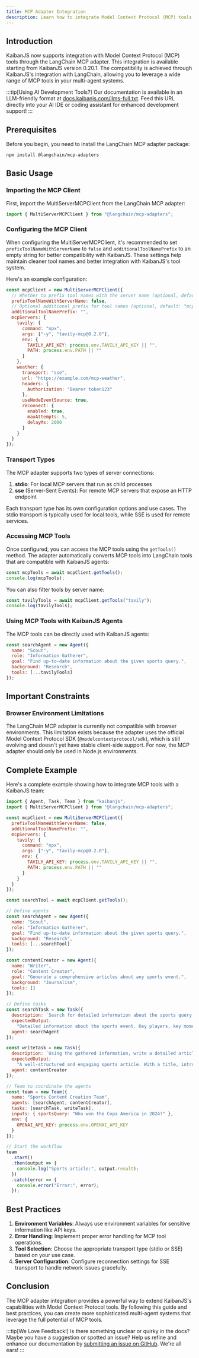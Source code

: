 ```yaml
---
title: MCP Adapter Integration
description: Learn how to integrate Model Context Protocol (MCP) tools with KaibanJS using the LangChain MCP adapter.
---
```


## Introduction

KaibanJS now supports integration with Model Context Protocol (MCP) tools through the LangChain MCP adapter. This integration is available starting from KaibanJS version 0.20.1. The compatibility is achieved through KaibanJS's integration with LangChain, allowing you to leverage a wide range of MCP tools in your multi-agent systems.

:::tip[Using AI Development Tools?]
Our documentation is available in an LLM-friendly format at [docs.kaibanjs.com/llms-full.txt](https://docs.kaibanjs.com/llms-full.txt). Feed this URL directly into your AI IDE or coding assistant for enhanced development support!
:::

## Prerequisites

Before you begin, you need to install the LangChain MCP adapter package:

```bash
npm install @langchain/mcp-adapters
```

## Basic Usage

### Importing the MCP Client

First, import the MultiServerMCPClient from the LangChain MCP adapter:

```javascript
import { MultiServerMCPClient } from "@langchain/mcp-adapters";
```

### Configuring the MCP Client

When configuring the MultiServerMCPClient, it's recommended to set `prefixToolNameWithServerName` to `false` and `additionalToolNamePrefix` to an empty string for better compatibility with KaibanJS. These settings help maintain cleaner tool names and better integration with KaibanJS's tool system.

Here's an example configuration:

```javascript
const mcpClient = new MultiServerMCPClient({
  // Whether to prefix tool names with the server name (optional, default: true)
  prefixToolNameWithServerName: false,
  // Optional additional prefix for tool names (optional, default: "mcp")
  additionalToolNamePrefix: "",
  mcpServers: {
    tavily: {
      command: "npx",
      args: ["-y", "tavily-mcp@0.2.0"],
      env: {
        TAVILY_API_KEY: process.env.TAVILY_API_KEY || "",
        PATH: process.env.PATH || ""
      }
    },
    weather: {
      transport: "sse",
      url: "https://example.com/mcp-weather",
      headers: {
        Authorization: "Bearer token123"
      },
      useNodeEventSource: true,
      reconnect: {
        enabled: true,
        maxAttempts: 5,
        delayMs: 2000
      }
    }
  }
});
```

### Transport Types

The MCP adapter supports two types of server connections:

1. **stdio**: For local MCP servers that run as child processes
2. **sse** (Server-Sent Events): For remote MCP servers that expose an HTTP endpoint

Each transport type has its own configuration options and use cases. The stdio transport is typically used for local tools, while SSE is used for remote services.

### Accessing MCP Tools

Once configured, you can access the MCP tools using the `getTools()` method. The adapter automatically converts MCP tools into LangChain tools that are compatible with KaibanJS agents:

```javascript
const mcpTools = await mcpClient.getTools();
console.log(mcpTools);
```

You can also filter tools by server name:

```javascript
const tavilyTools = await mcpClient.getTools("tavily");
console.log(tavilyTools);
```

### Using MCP Tools with KaibanJS Agents

The MCP tools can be directly used with KaibanJS agents:

```javascript
const searchAgent = new Agent({
  name: "Scout",
  role: "Information Gatherer",
  goal: "Find up-to-date information about the given sports query.",
  background: "Research",
  tools: [...tavilyTools]
});
```

## Important Constraints

### Browser Environment Limitations

The LangChain MCP adapter is currently not compatible with browser environments. This limitation exists because the adapter uses the official Model Context Protocol SDK (`@modelcontextprotocol/sdk`), which is still evolving and doesn't yet have stable client-side support. For now, the MCP adapter should only be used in Node.js environments.

## Complete Example

Here's a complete example showing how to integrate MCP tools with a KaibanJS team:

```javascript
import { Agent, Task, Team } from "kaibanjs";
import { MultiServerMCPClient } from "@langchain/mcp-adapters";

const mcpClient = new MultiServerMCPClient({
  prefixToolNameWithServerName: false,
  additionalToolNamePrefix: "",
  mcpServers: {
    tavily: {
      command: "npx",
      args: ["-y", "tavily-mcp@0.2.0"],
      env: {
        TAVILY_API_KEY: process.env.TAVILY_API_KEY || "",
        PATH: process.env.PATH || ""
      }
    }
  }
});

const searchTool = await mcpClient.getTools();

// Define agents
const searchAgent = new Agent({
  name: "Scout",
  role: "Information Gatherer",
  goal: "Find up-to-date information about the given sports query.",
  background: "Research",
  tools: [...searchTool]
});

const contentCreator = new Agent({
  name: "Writer",
  role: "Content Creator",
  goal: "Generate a comprehensive articles about any sports event.",
  background: "Journalism",
  tools: []
});

// Define tasks
const searchTask = new Task({
  description: `Search for detailed information about the sports query: {sportsQuery}.`,
  expectedOutput:
    "Detailed information about the sports event. Key players, key moments, final score and other usefull information.",
  agent: searchAgent
});

const writeTask = new Task({
  description: `Using the gathered information, write a detailed article about the sport event.`,
  expectedOutput:
    "A well-structured and engaging sports article. With a title, introduction, body, and conclusion. Min 4 paragrahps long.",
  agent: contentCreator
});

// Team to coordinate the agents
const team = new Team({
  name: "Sports Content Creation Team",
  agents: [searchAgent, contentCreator],
  tasks: [searchTask, writeTask],
  inputs: { sportsQuery: "Who won the Copa America in 2024?" },
  env: {
    OPENAI_API_KEY: process.env.OPENAI_API_KEY
  }
});

// Start the workflow
team
  .start()
  .then(output => {
    console.log("Sports article:", output.result);
  })
  .catch(error => {
    console.error("Error:", error);
  });
```

## Best Practices

1. **Environment Variables**: Always use environment variables for sensitive information like API keys.
2. **Error Handling**: Implement proper error handling for MCP tool operations.
3. **Tool Selection**: Choose the appropriate transport type (stdio or SSE) based on your use case.
4. **Server Configuration**: Configure reconnection settings for SSE transport to handle network issues gracefully.

## Conclusion

The MCP adapter integration provides a powerful way to extend KaibanJS's capabilities with Model Context Protocol tools. By following this guide and best practices, you can create more sophisticated multi-agent systems that leverage the full potential of MCP tools.

:::tip[We Love Feedback!]
Is there something unclear or quirky in the docs? Maybe you have a suggestion or spotted an issue? Help us refine and enhance our documentation by [submitting an issue on GitHub](https://github.com/kaiban-ai/KaibanJS/issues). We're all ears!
:::
